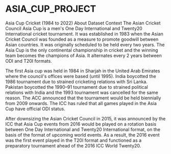 # ASIA_CUP_PROJECT
Asia Cup Cricket (1984 to 2022)
About Dataset
Context
The Asian Cricket Council Asia Cup is a men's One Day International and Twenty20 International cricket tournament. It was established in 1983 when the Asian Cricket Council was founded as a measure to promote goodwill between Asian countries. It was originally scheduled to be held every two years. The Asia Cup is the only continental championship in cricket and the winning team becomes the champions of Asia. It alternates every 2 years between ODI and T20I formats.

The first Asia cup was held in 1984 in Sharjah in the United Arab Emirates where the council's offices were based (until 1995). India boycotted the 1986 tournament due to strained cricketing relations with Sri Lanka. Pakistan boycotted the 1990–91 tournament due to strained political relations with India and the 1993 tournament was cancelled for the same reason. The ACC announced that the tournament would be held biennially from 2009 onwards. The ICC has ruled that all games played in the Asia Cup have official ODI status.

After downsizing the Asian Cricket Council in 2015, it was announced by the ICC that Asia Cup events from 2016 would be played on a rotation basis between One Day International and Twenty20 International format, on the basis of the format of upcoming world events. As a result, the 2016 event was the first event played in the T20I format and functioned as a preparatory tournament ahead of the 2016 ICC World Twenty20.
